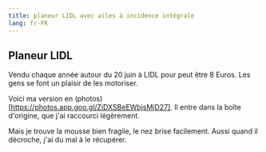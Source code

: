 ```yaml
---
title: planeur LIDL avec ailes à incidence intégrale
lang: fr-FR
---
```


## Planeur LIDL

Vendu chaque année autour du 20 juin à LIDL pour peut être 8 Euros. Les gens se font un plaisir de les motoriser.

Voici ma version en (photos)[https://photos.app.goo.gl/ZiDXSBeEWbjsMjD27].  Il entre dans la boîte d'origine, que j'ai raccourci légèrement.

Mais je trouve la mousse bien fragile, le nez brise facilement. Aussi quand il décroche, j'ai du mal à le récupérer.

